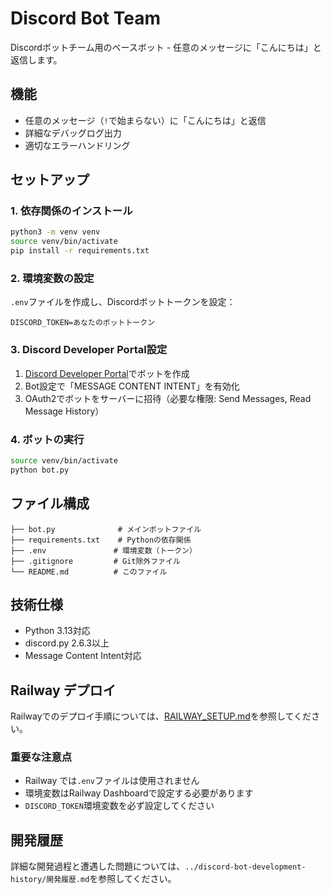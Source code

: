 # Discord Bot Team

Discordボットチーム用のベースボット - 任意のメッセージに「こんにちは」と返信します。

## 機能

- 任意のメッセージ（`!`で始まらない）に「こんにちは」と返信
- 詳細なデバッグログ出力
- 適切なエラーハンドリング

## セットアップ

### 1. 依存関係のインストール

```bash
python3 -m venv venv
source venv/bin/activate
pip install -r requirements.txt
```

### 2. 環境変数の設定

`.env`ファイルを作成し、Discordボットトークンを設定：

```env
DISCORD_TOKEN=あなたのボットトークン
```

### 3. Discord Developer Portal設定

1. [Discord Developer Portal](https://discord.com/developers/applications)でボットを作成
2. Bot設定で「MESSAGE CONTENT INTENT」を有効化
3. OAuth2でボットをサーバーに招待（必要な権限: Send Messages, Read Message History）

### 4. ボットの実行

```bash
source venv/bin/activate
python bot.py
```

## ファイル構成

```
├── bot.py              # メインボットファイル
├── requirements.txt    # Pythonの依存関係
├── .env               # 環境変数（トークン）
├── .gitignore         # Git除外ファイル
└── README.md          # このファイル
```

## 技術仕様

- Python 3.13対応
- discord.py 2.6.3以上
- Message Content Intent対応

## Railway デプロイ

Railwayでのデプロイ手順については、[RAILWAY_SETUP.md](./RAILWAY_SETUP.md)を参照してください。

### 重要な注意点
- Railway では`.env`ファイルは使用されません
- 環境変数はRailway Dashboardで設定する必要があります
- `DISCORD_TOKEN`環境変数を必ず設定してください

## 開発履歴

詳細な開発過程と遭遇した問題については、`../discord-bot-development-history/開発履歴.md`を参照してください。